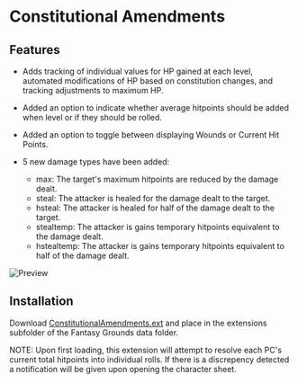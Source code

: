 # Constitutional Amendments
## Features
* Adds tracking of individual values for HP gained at each level, automated modifications of HP based on constitution changes, and tracking adjustments to maximum HP.

* Added an option to indicate whether average hitpoints should be added when level or if they should be rolled.
* Added an option to toggle between displaying Wounds or Current Hit Points.

* 5 new damage types have been added:
  * max: The target's maximum hitpoints are reduced by the damage dealt.
  * steal: The attacker is healed for the damage dealt to the target.
  * hsteal: The attacker is healed for half of the damage dealt to the target.
  * stealtemp: The attacker is gains temporary hitpoints equivalent to the damage dealt.
  * hstealtemp: The attacker is gains temporary hitpoints equivalent to half of the damage dealt.

![Preview](/ConstitutionalAmendments.png)

## Installation
Download [ConstitutionalAmendments.ext](https://github.com/MeAndUnique/FantasyGrounds/raw/master/extensions/ConstitutionalAmendments/ConstitutionalAmendments.ext) and place in the extensions subfolder of the Fantasy Grounds data folder.

NOTE: Upon first loading, this extension will attempt to resolve each PC's current total hitpoints into individual rolls. If there is a discrepency detected a notification will be given upon opening the character sheet.